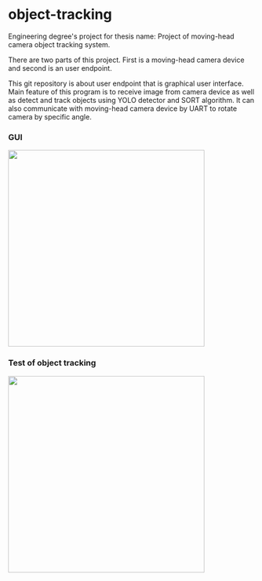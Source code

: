 # object-tracking
Engineering degree's project for thesis name: Project of moving-head camera object tracking system.

There are two parts of this project. First is a moving-head camera device and second is an user endpoint.

This git repository is about user endpoint that is graphical user interface. Main feature of this program is to receive image from camera device as well as detect and track objects using YOLO detector and SORT algorithm. It can also communicate with moving-head camera device by UART to rotate camera by specific angle.


### GUI
<img src="https://github.com/Falien164/mailSenderPW/blob/main/images/gui.png" width="400" height="400">


### Test of object tracking 
<img src="https://github.com/Falien164/mailSenderPW/blob/main/images/gui.png" width="400" height="400">
